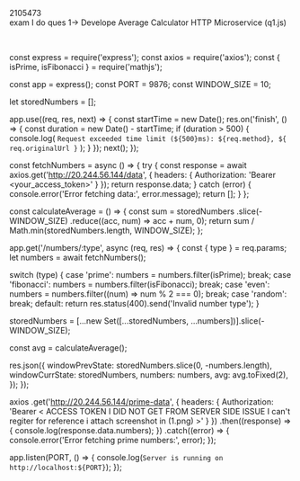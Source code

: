 2105473  
exam   I do ques 1-> Develope Average Calculator HTTP Microservice
(q1.js)

<br/>
















const express = require('express');
const axios = require('axios');
const { isPrime, isFibonacci } = require('mathjs');

const app = express();
const PORT = 9876;
const WINDOW_SIZE = 10;

let storedNumbers = [];

app.use((req, res, next) => {
  const startTime = new Date();
  res.on('finish', () => {
    const duration = new Date() - startTime;
    if (duration > 500) {
      console.log(
        `Request exceeded time limit (${500}ms): ${req.method}, ${
          req.originalUrl
        }`
      );
    }
  });
  next();
});

const fetchNumbers = async () => {
  try {
    const response = await axios.get('http://20.244.56.144/data', {
      headers: {
        Authorization: 'Bearer <your_access_token>'
      }
    });
    return response.data;
  } catch (error) {
    console.error('Error fetching data:', error.message);
    return [];
  }
};

const calculateAverage = () => {
  const sum = storedNumbers
    .slice(-WINDOW_SIZE)
    .reduce((acc, num) => acc + num, 0);
  return sum / Math.min(storedNumbers.length, WINDOW_SIZE);
};

app.get('/numbers/:type', async (req, res) => {
  const { type } = req.params;
  let numbers = await fetchNumbers();

  switch (type) {
    case 'prime':
      numbers = numbers.filter(isPrime);
      break;
    case 'fibonacci':
      numbers = numbers.filter(isFibonacci);
      break;
    case 'even':
      numbers = numbers.filter((num) => num % 2 === 0);
      break;
    case 'random':
      break;
    default:
      return res.status(400).send('Invalid number type');
  }

  storedNumbers = [...new Set([...storedNumbers, ...numbers])].slice(-WINDOW_SIZE);

  const avg = calculateAverage();

  res.json({
    windowPrevState: storedNumbers.slice(0, -numbers.length),
    windowCurrState: storedNumbers,
    numbers: numbers,
    avg: avg.toFixed(2),
  });
});

axios
  .get('http://20.244.56.144/prime-data', {
    headers: {
      Authorization: 'Bearer < ACCESS TOKEN I DID NOT GET FROM SERVER SIDE ISSUE I can't regiter for reference i attach screenshot in (1.png) >'
    }
  })
  .then((response) => {
    console.log(response.data.numbers);
  })
  .catch((error) => {
    console.error('Error fetching prime numbers:', error);
  });

app.listen(PORT, () => {
  console.log(`Server is running on http://localhost:${PORT}`);
});
